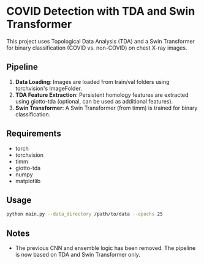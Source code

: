 # COVID Detection with TDA and Swin Transformer

This project uses Topological Data Analysis (TDA) and a Swin Transformer for binary classification (COVID vs. non-COVID) on chest X-ray images.

## Pipeline

1. **Data Loading**: Images are loaded from train/val folders using torchvision's ImageFolder.
2. **TDA Feature Extraction**: Persistent homology features are extracted using giotto-tda (optional, can be used as additional features).
3. **Swin Transformer**: A Swin Transformer (from timm) is trained for binary classification.

## Requirements
- torch
- torchvision
- timm
- giotto-tda
- numpy
- matplotlib

## Usage

```bash
python main.py --data_directory /path/to/data --epochs 25
```

## Notes
- The previous CNN and ensemble logic has been removed. The pipeline is now based on TDA and Swin Transformer only.
